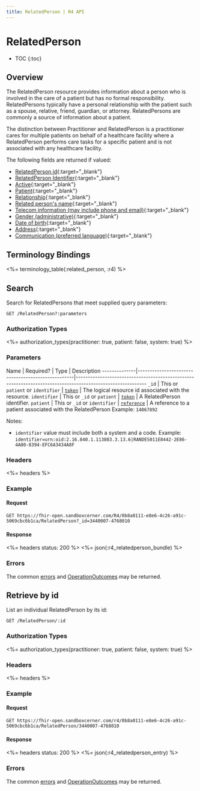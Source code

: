 ```yaml
---
title: RelatedPerson | R4 API
---
```


# RelatedPerson

* TOC
{:toc}

## Overview

The RelatedPerson resource provides information about a person who is involved in the care of a patient but has no formal responsibility. RelatedPersons typically have a personal relationship with the patient such as a spouse, relative, friend, guardian, or attorney. RelatedPersons are commonly a source of information about a patient.

The distinction between Practitioner and RelatedPerson is a practitioner cares for multiple patients on behalf of a healthcare facility where a RelatedPerson performs care tasks for a specific patient and is not associated with any healthcare facility.

The following fields are returned if valued:

* [RelatedPerson id](http://hl7.org/fhir/R4/resource-definitions.html#Resource.id){:target="_blank"}
* [RelatedPerson Identifier](http://hl7.org/fhir/R4/relatedperson-definitions.html#RelatedPerson.identifier){:target="_blank"}
* [Active](https://hl7.org/fhir/R4/relatedperson-definitions.html#RelatedPerson.active){:target="_blank"} 
* [Patient](http://hl7.org/fhir/R4/relatedperson-definitions.html#RelatedPerson.patient){:target="_blank"}
* [Relationship](http://hl7.org/fhir/R4/relatedperson-definitions.html#RelatedPerson.relationship){:target="_blank"}
* [Related person's name](http://hl7.org/fhir/R4/relatedperson-definitions.html#RelatedPerson.name){:target="_blank"}
* [Telecom information (may include phone and email)](http://hl7.org/fhir/R4/relatedperson-definitions.html#RelatedPerson.telecom){:target="_blank"}
* [Gender (administrative)](http://hl7.org/fhir/R4/relatedperson-definitions.html#RelatedPerson.gender){:target="_blank"}
* [Date of birth](http://hl7.org/fhir/R4/relatedperson-definitions.html#RelatedPerson.birthDate){:target="_blank"}
* [Address](http://hl7.org/fhir/R4/relatedperson-definitions.html#RelatedPerson.address){:target="_blank"}
* [Communication (preferred language)](https://hl7.org/fhir/r4/relatedperson-definitions.html#RelatedPerson.communication){:target="_blank"}

## Terminology Bindings

<%= terminology_table(:related_person, :r4) %>

## Search

Search for RelatedPersons that meet supplied query parameters:

    GET /RelatedPerson?:parameters

### Authorization Types

<%= authorization_types(practitioner: true, patient: false, system: true) %>

### Parameters

 Name         | Required?                                         | Type          | Description
--------------|---------------------------------------------------|-----------------------------------------------------------------------------------------------------------
 `_id`        | This or `patient` or `identifier` | [`token`]     | The logical resource id associated with the resource.
 `identifier` | This or `_id` or `patient`        | [`token`]     | A RelatedPerson identifier.
 `patient`    | This or `_id` or `identifier`     | [`reference`] | A reference to a patient associated with the RelatedPerson Example: `14067892`

Notes:

- `identifier` value must include both a system and a code. Example: `identifier=urn:oid:2.16.840.1.113883.3.13.6|RANDES011E8442-2E86-4A00-8394-EFC6A3434A8F`

### Headers

<%= headers %>

### Example

#### Request

    GET https://fhir-open.sandboxcerner.com/R4/0b8a0111-e8e6-4c26-a91c-5069cbc6b1ca/RelatedPerson?_id=3440007-4768010

#### Response

<%= headers status: 200 %>
<%= json(:r4_relatedperson_bundle) %>

### Errors

The common [errors] and [OperationOutcomes] may be returned.

## Retrieve by id

List an individual RelatedPerson by its id:

    GET /RelatedPerson/:id

### Authorization Types

<%= authorization_types(practitioner: true, patient: false, system: true) %>

### Headers

<%= headers %>

### Example

#### Request

    GET https://fhir-open.sandboxcerner.com/r4/0b8a0111-e8e6-4c26-a91c-5069cbc6b1ca/RelatedPerson/3440007-4768010

#### Response

<%= headers status: 200 %>
<%= json(:r4_relatedperson_entry) %>

### Errors

The common [errors] and [OperationOutcomes] may be returned.

[`reference`]: http://hl7.org/fhir/R4/search.html#reference
[`token`]: http://hl7.org/fhir/R4/search.html#token
[errors]: ../../#client-errors
[OperationOutcomes]: ../../#operation-outcomes
